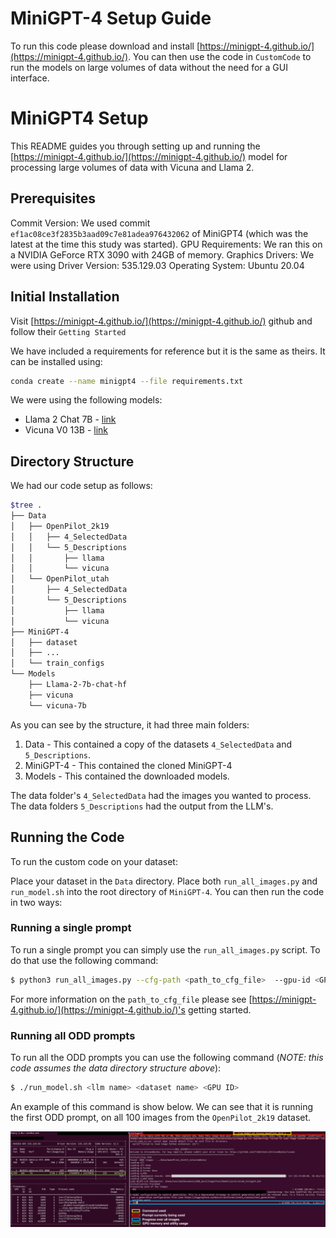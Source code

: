 # MiniGPT-4 Setup Guide

To run this code please download and install [https://minigpt-4.github.io/](https://minigpt-4.github.io/). You can then use the code in `CustomCode` to run the models on large volumes of data without the need for a GUI interface.


# MiniGPT4 Setup

This README guides you through setting up and running the [https://minigpt-4.github.io/](https://minigpt-4.github.io/) model for processing large volumes of data with Vicuna and Llama 2.

## Prerequisites

Commit Version: We used commit `ef1ac08ce3f2835b3aad09c7e81adea976432062` of MiniGPT4 (which was the latest at the time this study was started).
GPU Requirements: We ran this on a NVIDIA GeForce RTX 3090 with 24GB of memory.
Graphics Drivers: We were using Driver Version: 535.129.03
Operating System: Ubuntu 20.04


## Initial Installation

Visit [https://minigpt-4.github.io/](https://minigpt-4.github.io/) github and follow their `Getting Started`

We have included a requirements for reference but it is the same as theirs. It can be installed using:
```bash
conda create --name minigpt4 --file requirements.txt
```

We were using the following models:
* Llama 2 Chat 7B - [link](https://huggingface.co/meta-llama/Llama-2-7b-chat-hf/tree/main)
* Vicuna V0 13B - [link](https://huggingface.co/Vision-CAIR/vicuna/tree/main)


## Directory Structure

We had our code setup as follows:

```bash
$tree .
├── Data
│   ├── OpenPilot_2k19
│   │   ├── 4_SelectedData
│   │   └── 5_Descriptions
│   │       ├── llama
│   │       └── vicuna
│   └── OpenPilot_utah
│       ├── 4_SelectedData
│       └── 5_Descriptions
│           ├── llama
│           └── vicuna
├── MiniGPT-4
│   ├── dataset
│   ├── ...
│   └── train_configs
└── Models
    ├── Llama-2-7b-chat-hf
    ├── vicuna
    └── vicuna-7b
```

As you can see by the structure, it had three main folders:
1) Data - This contained a copy of the datasets `4_SelectedData` and `5_Descriptions`.
2) MiniGPT-4 - This contained the cloned MiniGPT-4
3) Models - This contained the downloaded models.

The data folder's `4_SelectedData` had the images you wanted to process. The data folders `5_Descriptions` had the output from the LLM's.


## Running the Code

To run the custom code on your dataset:

Place your dataset in the `Data` directory. Place both `run_all_images.py` and `run_model.sh` into the root directory of `MiniGPT-4`. You can then run the code in two ways:

### Running a single prompt

To run a single prompt you can simply use the `run_all_images.py` script. To do that use the following command:
```bash
$ python3 run_all_images.py --cfg-path <path_to_cfg_file>  --gpu-id <GPU ID> --images-dir <Image Directory> --output-dir <Output Directory> --prompt "<LLM Prompt>"
```

For more information on the `path_to_cfg_file` please see [https://minigpt-4.github.io/](https://minigpt-4.github.io/)'s getting started.

### Running all ODD prompts

To run all the ODD prompts you can use the following command (_NOTE: this code assumes the data directory structure above_):
```bash
$ ./run_model.sh <llm name> <dataset name> <GPU ID>
```

An example of this command is show below. We can see that it is running the first ODD prompt, on all 100 images from the `OpenPilot_2k19` dataset.

![minigpt-4 example usage](../../Misc/minigpt_example.png)
